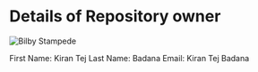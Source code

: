 # Details of Repository owner

![Bilby Stampede](http://example.com/images/logo.png)

First Name: Kiran Tej
Last Name: Badana
Email: Kiran Tej Badana
